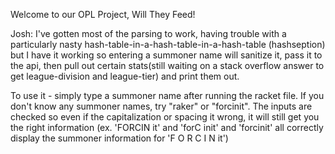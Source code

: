 Welcome to our OPL Project, Will They Feed!

Josh:
I've gotten most of the parsing to work, having trouble with a particularly nasty hash-table-in-a-hash-table-in-a-hash-table (hashseption) but I have it working so entering a summoner name will sanitize it, pass it to the api, then pull out certain stats(still waiting on a stack overflow answer to get league-division and league-tier) and print them out.

To use it - simply type a summoner name after running the racket file.  If you don't know any summoner names, try "raker" or "forcinit".  The inputs are checked so even if the capitalization or spacing it wrong, it will still get you the right information (ex. 'FORCIN it' and 'forC init' and 'forcinit' all correctly display the summoner information for 'F O R C I N it')
